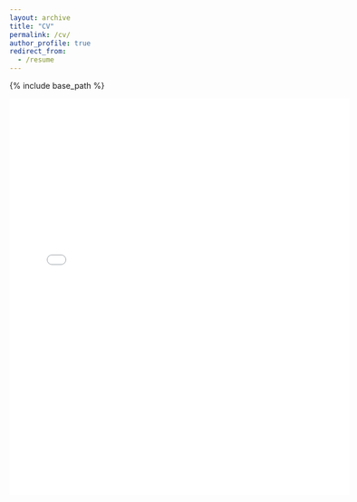 ```yaml
---
layout: archive
title: "CV"
permalink: /cv/
author_profile: true
redirect_from:
  - /resume
---
```


{% include base_path %}

<embed src="{{ site.baseurl }}/files/Matt_Hong_BU_Econ_CV.pdf" width="600" height="700" type='application/pdf'> 